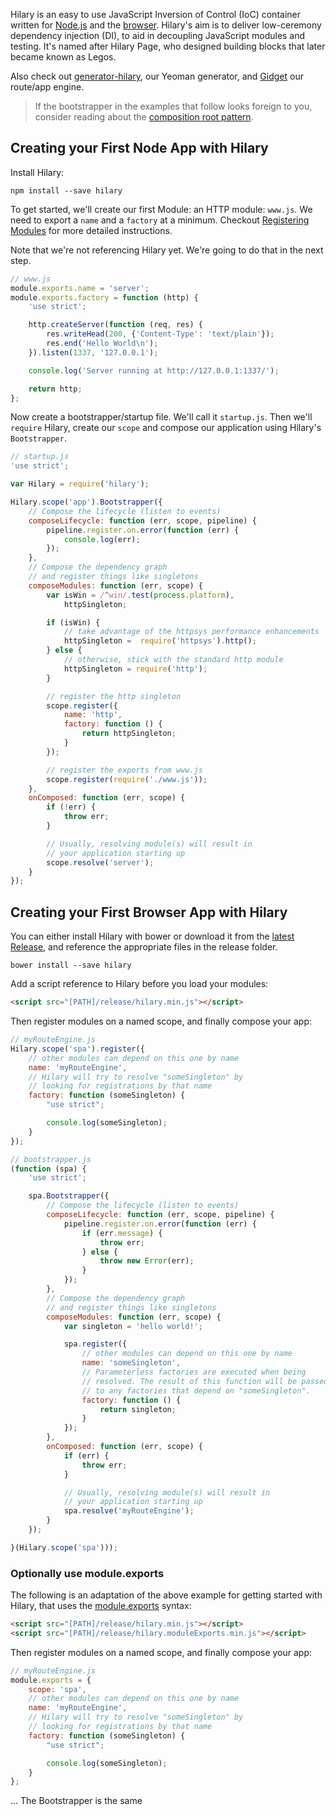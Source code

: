 Hilary is an easy to use JavaScript Inversion of Control (IoC) container written for [Node.js](https://github.com/losandes/hilaryjs/blob/master/README.md#creating-your-first-node-app-with-hilary) and the [browser](https://github.com/losandes/hilaryjs/blob/master/README.md#creating-your-first-browser-app-with-hilary).  Hilary's aim is to deliver low-ceremony dependency injection (DI), to aid in decoupling JavaScript modules and testing.  It's named after Hilary Page, who designed building blocks that later became known as Legos.

Also check out [generator-hilary](https://github.com/losandes/generator-hilary), our Yeoman generator, and [Gidget](https://github.com/Acatar/gidget) our route/app engine.

> If the bootstrapper in the examples that follow looks foreign to you, consider reading about the [composition root pattern](http://blog.ploeh.dk/2011/07/28/CompositionRoot/).

## Creating your First Node App with Hilary
Install Hilary:

```
npm install --save hilary
```

To get started, we'll create our first Module: an HTTP module: ``www.js``. We need to export a ``name`` and a ``factory`` at a minimum. Checkout [Registering Modules](https://github.com/Acatar/hilaryjs/wiki/Registering-Modules) for more detailed instructions.

Note that we're not referencing Hilary yet. We're going to do that in the next step.

```JavaScript
// www.js
module.exports.name = 'server';
module.exports.factory = function (http) {
    'use strict';

    http.createServer(function (req, res) {
        res.writeHead(200, {'Content-Type': 'text/plain'});
        res.end('Hello World\n');
    }).listen(1337, '127.0.0.1');

    console.log('Server running at http://127.0.0.1:1337/');

    return http;
};
```

Now create a bootstrapper/startup file. We'll call it ``startup.js``. Then we'll ``require`` Hilary, create our ``scope`` and compose our application using Hilary's ``Bootstrapper``.

```JavaScript
// startup.js
'use strict';

var Hilary = require('hilary');

Hilary.scope('app').Bootstrapper({
    // Compose the lifecycle (listen to events)
    composeLifecycle: function (err, scope, pipeline) {
        pipeline.register.on.error(function (err) {
            console.log(err);
        });
    },
    // Compose the dependency graph
    // and register things like singletons
    composeModules: function (err, scope) {
        var isWin = /^win/.test(process.platform),
            httpSingleton;

        if (isWin) {
            // take advantage of the httpsys performance enhancements
            httpSingleton =  require('httpsys').http();
        } else {
            // otherwise, stick with the standard http module
            httpSingleton = require('http');
        }

        // register the http singleton
        scope.register({
            name: 'http',
            factory: function () {
                return httpSingleton;
            }
        });

        // register the exports from www.js
        scope.register(require('./www.js'));
    },
    onComposed: function (err, scope) {
        if (!err) {
            throw err;
        }

        // Usually, resolving module(s) will result in
        // your application starting up
        scope.resolve('server');
    }
});
```

## Creating your First Browser App with Hilary
You can either install Hilary with bower or download it from the [latest Release](https://github.com/Acatar/hilaryjs/releases), and reference the appropriate files in the release folder.

```Shell
bower install --save hilary
```

Add a script reference to Hilary before you load your modules:

```HTML
<script src="[PATH]/release/hilary.min.js"></script>
```

Then register modules on a named scope, and finally compose your app:

```JavaScript
// myRouteEngine.js
Hilary.scope('spa').register({
    // other modules can depend on this one by name
    name: 'myRouteEngine',
    // Hilary will try to resolve "someSingleton" by
    // looking for registrations by that name
    factory: function (someSingleton) {
        "use strict";

        console.log(someSingleton);
    }
});
```

```JavaScript
// bootstrapper.js
(function (spa) {
    'use strict';

    spa.Bootstrapper({
        // Compose the lifecycle (listen to events)
        composeLifecycle: function (err, scope, pipeline) {
            pipeline.register.on.error(function (err) {
                if (err.message) {
                    throw err;
                } else {
                    throw new Error(err);
                }
            });
        },
        // Compose the dependency graph
        // and register things like singletons
        composeModules: function (err, scope) {
            var singleton = 'hello world!';

            spa.register({
                // other modules can depend on this one by name
                name: 'someSingleton',
                // Parameterless factories are executed when being
                // resolved. The result of this function will be passed
                // to any factories that depend on "someSingleton".
                factory: function () {
                    return singleton;
                }
            });
        },
        onComposed: function (err, scope) {
            if (err) {
                throw err;
            }

            // Usually, resolving module(s) will result in
            // your application starting up
            spa.resolve('myRouteEngine');
        }
    });

}(Hilary.scope('spa')));
```

### Optionally use module.exports
The following is an adaptation of the above example for getting started with Hilary, that uses the [module.exports](https://github.com/losandes/hilaryjs/wiki/Registering-Modules-::-Using-module.exports) syntax:

```HTML
<script src="[PATH]/release/hilary.min.js"></script>
<script src="[PATH]/release/hilary.moduleExports.min.js"></script>
```

Then register modules on a named scope, and finally compose your app:

```JavaScript
// myRouteEngine.js
module.exports = {
    scope: 'spa',
    // other modules can depend on this one by name
    name: 'myRouteEngine',
    // Hilary will try to resolve "someSingleton" by
    // looking for registrations by that name
    factory: function (someSingleton) {
        "use strict";

        console.log(someSingleton);
    }
};
```

... The Bootstrapper is the same
